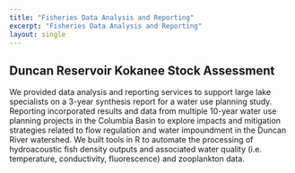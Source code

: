 ```yaml
---
title: "Fisheries Data Analysis and Reporting"
excerpt: "Fisheries Data Analysis and Reporting"
layout: single
---
```


## Duncan Reservoir Kokanee Stock Assessment

We provided data analysis and reporting services to support large lake specialists on a 3-year synthesis report for a water use planning study.  Reporting incorporated results and data from multiple 10-year water use planning projects in the Columbia Basin to explore impacts and mitigation strategies related to flow regulation and water impoundment in the Duncan River watershed. We built tools in R to automate the processing of hydroacoustic fish density outputs and associated water quality (i.e. temperature, conductivity, fluorescence) and zooplankton data.




